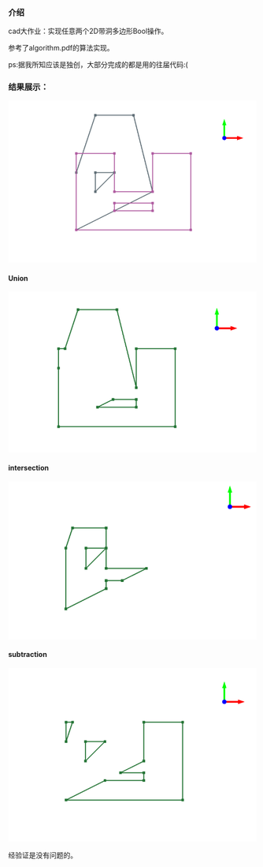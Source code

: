 ### 介绍

cad大作业：实现任意两个2D带洞多边形Bool操作。

参考了algorithm.pdf的算法实现。

ps:据我所知应该是独创，大部分完成的都是用的往届代码:(



### 结果展示：

![image-20241102235930484](https://github.com/fhp-transient/Openflipper-Boolean/blob/master/result/origin.png)

#### Union

![image-20241103000008868](https://github.com/fhp-transient/Openflipper-Boolean/blob/master/result/Union.png)

#### intersection

![image-20241103000055528](https://github.com/fhp-transient/Openflipper-Boolean/blob/master/result/intersection.png)

#### subtraction

![image-20241103000118673](https://github.com/fhp-transient/Openflipper-Boolean/blob/master/result/subtraction.png)

经验证是没有问题的。
